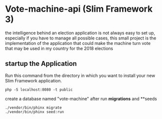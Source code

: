 # Vote-machine-api (Slim Framework 3)

the intelligence behind an election application is not always easy to set up, especially if you have to manage all possible cases, this small project is the implementation of the application that could make the machine turn vote that may be used in my country for the 2018 elections

## startup the Application

Run this command from the directory in which you want to install your new Slim Framework application.

    php -S localhost:8080 -t public

create a database named "vote-machine" after run **migrations** and **seeds

    ./vendor/bin/phinx migrate
    ./vendor/bin/phinx seed:run
